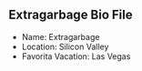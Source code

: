 ## Extragarbage Bio File

- Name: Extragarbage
- Location: Silicon Valley
- Favorita Vacation: Las Vegas
